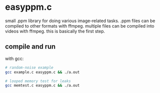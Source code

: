 # easyppm.c

small .ppm library for doing various image-related tasks. .ppm files can be compiled to other formats with ffmpeg. multiple files can be compiled into videos with ffmpeg. this is basically the first step.

## compile and run
with gcc:
```sh
# random-noise example
gcc example.c easyppm.c && ./a.out

# looped memory test for leaks
gcc memtest.c easyppm.c && ./a.out
```
